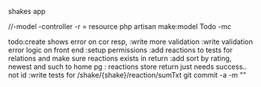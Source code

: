 shakes app


//-model -controller -r = resource
php artisan make:model Todo -mc

todo:create shows error on cor resp, 
	:write more validation
	:write validation error logic on front end 
	:setup permissions
	:add reactions to tests for relations and make sure reactions exists in return 
	:add sort by rating, newest and such  to home pg 
    : reactions store return just needs success.. not id
    :write tests for /shake/{shake}/reaction/sumTxt
git commit -a -m ""
